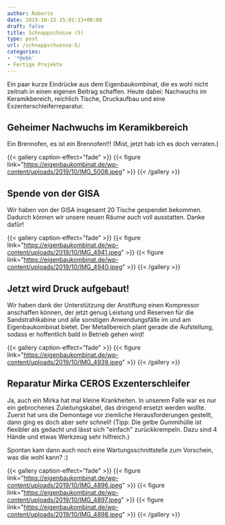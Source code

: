 ```yaml
---
author: Roberto
date: 2019-10-15 15:01:13+00:00
draft: false
title: Schnappschüsse (5)
type: post
url: /schnappschuesse-5/
categories:
- '*@ebk'
- Fertige Projekte
---
```





Ein paar kurze Eindrücke aus dem Eigenbaukombinat, die es wohl nicht zeitnah in einen eigenen Beitrag schaffen. Heute dabei: Nachwuchs im Keramikbereich, reichlich Tische, Druckaufbau und eine Exzenterschleiferreparatur.





<!-- more -->





## Geheimer Nachwuchs im Keramikbereich







Ein Brennofen, es ist ein Brennofen!!! (Mist, jetzt hab ich es doch verraten.)





{{< gallery caption-effect="fade" >}}
{{< figure link="https://eigenbaukombinat.de/wp-content/uploads/2019/10/IMG_5008.jpeg" >}}
{{< /gallery >}}





## Spende von der GISA







Wir haben von der GISA insgesamt 20 Tische gespendet bekommen. Dadurch können wir unsere neuen Räume auch voll ausstatten. Danke dafür!





{{< gallery caption-effect="fade" >}}
{{< figure link="https://eigenbaukombinat.de/wp-content/uploads/2019/10/IMG_4941.jpeg" >}}
{{< figure link="https://eigenbaukombinat.de/wp-content/uploads/2019/10/IMG_4940.jpeg" >}}
{{< /gallery >}}





## Jetzt wird Druck aufgebaut!







Wir haben dank der Unterstützung der Anstiftung einen Kompressor anschaffen können, der jetzt genug Leistung und Reserven für die Sandstrahlkabine und alle sonstigen Anwendungsfälle im und am Eigenbaukombinat bietet. Der Metallbereich plant gerade die Aufstellung, sodass er hoffentlich bald in Betrieb gehen wird!





{{< gallery caption-effect="fade" >}}
{{< figure link="https://eigenbaukombinat.de/wp-content/uploads/2019/10/IMG_4939.jpeg" >}}
{{< /gallery >}}





## Reparatur Mirka CEROS Exzenterschleifer







Ja, auch ein Mirka hat mal kleine Krankheiten. In unserem Falle war es nur ein gebrochenes Zuleitungskabel, das dringend ersetzt werden wollte. Zuerst hat uns die Demontage vor ziemliche Herausforderungen gestellt, dann ging es doch aber sehr schnell! (Tipp: Die gelbe Gummihülle ist flexibler als gedacht und lässt sich "einfach" zurückkrempeln. Dazu sind 4 Hände und etwas Werkzeug sehr hilfreich.)







Spontan kam dann auch noch eine Wartungsschnittstelle zum Vorschein, was die wohl kann? :)





{{< gallery caption-effect="fade" >}}
{{< figure link="https://eigenbaukombinat.de/wp-content/uploads/2019/10/IMG_4896.jpeg" >}}
{{< figure link="https://eigenbaukombinat.de/wp-content/uploads/2019/10/IMG_4897.jpeg" >}}
{{< figure link="https://eigenbaukombinat.de/wp-content/uploads/2019/10/IMG_4898.jpeg" >}}
{{< /gallery >}}

